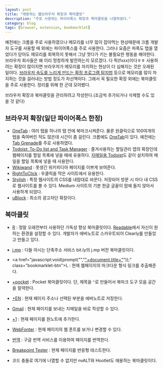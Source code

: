 ```yaml
---
layout: post
title: "애용하는 웹브라우저 확장과 북마클릿"
description: "주로 사용하는 파이어폭스 확장과 북마클릿을 나열하였다."
category: blog
tags: [browser, extension, bookmarklet]
---
```


예전에는 크롬을 주로 사용하였으나 메모리를 너무 많이 잡아먹는 현상때문에 크롬 개발자 도구를 사용할 때 외에는 파이어폭스를 주로 사용한다. 그러나 요즘은 파폭도 탭을 열었다가 닫아도 메모리를 회복하지 못해서 그냥 껏다가 키는 불필요한 행동을 해야한다. 브라우저 회사들은 왜 이리 멍청하게 발전하는지 모르겠다. 다 퍽(fxxx)이다ㅎㅎ 사용하려는 확장이 많이지면 브라우저가 메모리를 차지하는 현상이 더 심해지는 것은 오래된 일이다. [브라우저 속도를 느리게 만드는 확장 프로그램 탐지법](http://www.itworld.co.kr/news/93256) 등으로 메모리를 많이 차지하는 것을 걸러내는 방법 정도가 차선책이다. 그래서 꼭 필요한 확장 외에는 북마클릿을 주로 사용한다. 정리를 위해 한 군데 모아봤다.

브라우저 확장과 북마클릿을 관리하려고 작성한다.(조금씩 추가되거나 삭제할 수도 있을 것 같다)

## 브라우저 확장(일단 파이어폭스 한정)

* [OneTab](https://addons.mozilla.org/ko/firefox/addon/onetab/) : 여러 탭을 하나의 탭 안에 북마크시켜준다. 물론 원클릭으로 100여개의 탭을 죽여버린 적도 많은데 시간이 좀 걸린다. 크롬에도 [OneTab](https://chrome.google.com/webstore/detail/onetab/chphlpgkkbolifaimnlloiipkdnihall)이 있다. 예전에는 [Tab Grenade](https://github.com/sergi/tabgrenade)를 주로 사용하였다.
* [Todoist: To-Do list and Task Manager](https://addons.mozilla.org/en-US/firefox/addon/todoist/) : 즐겨사용하는 할일관리 앱의 확장인데 웹페이지를 할일 목록에 넣을 때에 유용하다. [지메일용 Todoist](https://todoist.com/gmail)도 같이 설치하여 메일을 할일 목록에 넣을 때 사용한다.
* [Wikiwand](http://www.wikiwand.com/) : 못생긴 위키피디아 페이지를 이쁘게 보여준다.
* [RightToClick](https://addons.mozilla.org/ko/firefox/addon/righttoclick/) : 우클릭을 막은 사이트에서 유용한다.
* [Stylish](https://addons.mozilla.org/ko/firefox/addon/stylish/) : 특정 웹사이트의 CSS를 내맘대로 바꾼다. 저장되어 방문 시 마다 내 CSS로 웹사이트를 볼 수 있다. Medium 사이트의 기본 한글 글꼴이 맘에 들지 않아서 사용하게 되었다.
* [uBlock](https://chrismatic.io/ublock/) : 최소의 광고차단 확장이다.

## 북마클릿

- <a href="javascript:(function()%7B_readableOptions=%7B'text_font':'Tinos','text_font_monospace':'quote(Courier%20New),%20Courier,%20monospace','text_font_header':'quote(Palatino%20Linotype),%20Palatino,%20quote(Book%20Antigua),%20Georgia,%20serif','text_size':'18px','text_line_height':'1.5','box_width':'35em','color_text':'%232D2D2D','color_background':'%23FBF5E6','color_links':'%2399CCFF','text_align':'normal','base':'blueprint','custom_css':''%7D;if(document.getElementsByTagName('body').length%3E0);else%7Breturn;%7Dif(window.$readable)%7Bif(window.$readable.bookmarkletTimer)%7Breturn;%7D%7Delse%7Bwindow.$readable=%7B%7D;%7Dwindow.$readable.bookmarkletTimer=true;window.$readable.options=_readableOptions;if(window.$readable.bookmarkletClicked)%7Bwindow.$readable.bookmarkletClicked();return;%7D_readableScript=document.createElement('script');_readableScript.setAttribute('src','http://readable-static.tastefulwords.com/target.js?rand='+encodeURIComponent(Math.random()));document.getElementsByTagName('body')%5B0%5D.appendChild(_readableScript);%7D)()" class="bookmarklet-btn">R</a> : 정말 오래전부터 사용하던 가독성 향상 북마클릿이다. [Readable](http://readable.tastefulwords.com/)에서 자신이 원하는 환경을 설정할 수 있다. 개발자가 에버노트로 스카우트되어 Clearly를 만들었고 만들고 있다.

- <a href="javascript:var%20e=document.createElement('script');e.setAttribute('language','javascript');e.setAttribute('src','https://j.mp/bookmarklet/load.js');document.body.appendChild(e);void(0);" class="bookmarklet-btn">j.mp</a> : 다들 아시는 단축주소 서비스 bit.ly의 j.mp 버전 북마클릿이다.

<!-- <a href="javascript:var%20d=document,w=window,f='http://hootsuite.com/hootlet/load?',l=d.location,e=encodeURIComponent,p='address='+e(l.href)+'&title='+e(d.title),u=f+p;a=function(){if(!w.open(u,'t','scrollbars=0,toolbar=0,location=0,resizable=0,status=0,width=550,height=330'))l.href=u;};if(/Firefox/.test(navigator.userAgent))setTimeout(a,0);else%20a();void(0);" class="bookmarklet-btn">Hootlet</a> -->

- <a href="javascript:void(prompt("","["+document.title+"]("+location.href+")"));" class="bookmarklet-btn">L</a> : 현재 웹페이지의 마크다운 형식 링크를 추출해준다.

- <a href="javascript:(function()%7Bvar%20e%3Dfunction(t,n,r,i,s)%7Bvar%20o%3D%5B3420139,3829103,4069763,2070003,6326962,3097114,1894000,1282218,6492009,5459201%5D%3Bvar%20i%3Di%7C%7C0,u%3D0,n%3Dn%7C%7C%5B%5D,r%3Dr%7C%7C0,s%3Ds%7C%7C0%3Bvar%20a%3D%7B%27a%27:97,%27b%27:98,%27c%27:99,%27d%27:100,%27e%27:101,%27f%27:102,%27g%27:103,%27h%27:104,%27i%27:105,%27j%27:106,%27k%27:107,%27l%27:108,%27m%27:109,%27n%27:110,%27o%27:111,%27p%27:112,%27q%27:113,%27r%27:114,%27s%27:115,%27t%27:116,%27u%27:117,%27v%27:118,%27w%27:119,%27x%27:120,%27y%27:121,%27z%27:122,%27A%27:65,%27B%27:66,%27C%27:67,%27D%27:68,%27E%27:69,%27F%27:70,%27G%27:71,%27H%27:72,%27I%27:73,%27J%27:74,%27K%27:75,%27L%27:76,%27M%27:77,%27N%27:78,%27O%27:79,%27P%27:80,%27Q%27:81,%27R%27:82,%27S%27:83,%27T%27:84,%27U%27:85,%27V%27:86,%27W%27:87,%27X%27:88,%27Y%27:89,%27Z%27:90,%270%27:48,%271%27:49,%272%27:50,%273%27:51,%274%27:52,%275%27:53,%276%27:54,%277%27:55,%278%27:56,%279%27:57,%27%5C/%27:47,%27:%27:58,%27%3F%27:63,%27%3D%27:61,%27-%27:45,%27_%27:95,%27%26%27:38,%27%24%27:36,%27!%27:33,%27.%27:46%7D%3Bif(!s%7C%7Cs%3D%3D0)%7Bt%3Do%5B0%5D%2Bt%7Dfor(var%20f%3D0%3Bf<t.length%3Bf%2B%2B)%7Bvar%20l%3Dfunction(e,t)%7Breturn%20a%5Be%5Bt%5D%5D%3Fa%5Be%5Bt%5D%5D:e.charCodeAt(t)%7D(t,f)%3Bif(!l*1)l%3D3%3Bvar%20c%3Dl*(o%5Bi%5D%2Bl*o%5Bu%25o.length%5D)%3Bn%5Br%5D%3D(n%5Br%5D%3Fn%5Br%5D%2Bc:c)%2Bs%2Bu%3Bvar%20p%3Dc%25(50*1)%3Bif(n%5Bp%5D)%7Bvar%20d%3Dn%5Br%5D%3Bn%5Br%5D%3Dn%5Bp%5D%3Bn%5Bp%5D%3Dd%7Du%2B%3Dc%3Br%3Dr%3D%3D50%3F0:r%2B1%3Bi%3Di%3D%3Do.length-1%3F0:i%2B1%7Dif(s%3D%3D340)%7Bvar%20v%3D%27%27%3Bfor(var%20f%3D0%3Bf<n.length%3Bf%2B%2B)%7Bv%2B%3DString.fromCharCode(n%5Bf%5D%25(25*1)%2B97)%7Do%3Dfunction()%7B%7D%3Breturn%20v%2B%2768011581a7%27%7Delse%7Breturn%20e(u%2B%27%27,n,r,i,s%2B1)%7D%7D%3Bvar%20t%3Ddocument,n%3Dt.location.href,r%3Dt.title%3Bvar%20i%3De(n)%3Bvar%20s%3Dt.createElement(%27script%27)%3Bs.type%3D%27text/javascript%27%3Bs.src%3D%27https://getpocket.com/b/r4.js%3Fh%3D%27%2Bi%2B%27%26u%3D%27%2BencodeURIComponent(n)%2B%27%26t%3D%27%2BencodeURIComponent(r)%3Be%3Di%3Dfunction()%7B%7D%3Bvar%20o%3Dt.getElementsByTagName(%27head%27)%5B0%5D%7C%7Ct.documentElement%3Bo.appendChild(s)%7D)()" class="bookmarklet-btn">+pocket</a> : Pocket 북마클릿이다. 단, 제목을 `^`로 만들어서 북마크 도구 모음 공간을 절약한다.

- <a href="javascript:(function(){EN_CLIP_HOST='http://www.evernote.com';try{var%20x=document.createElement('SCRIPT');x.type='text/javascript';x.src=EN_CLIP_HOST+'/public/bookmarkClipper.js?'+(new%20Date().getTime()/100000);document.getElementsByTagName('head')[0].appendChild(x);}catch(e){location.href=EN_CLIP_HOST+'/clip.action?url='+encodeURIComponent(location.href)+'&title='+encodeURIComponent(document.title);}})()" class="bookmarklet-btn">+EN</a> : 현재 페이지 주소나 선택된 부분을 에버노트로 저장한다.

- <a href="javascript:(function()%7Bm%3D%27http://mail.google.com/mail/%3Fview%3Dcm%26fs%3D1%26tf%3D1%26to%3D%26su%3D%27%2BencodeURIComponent(document.title)%2B%27%26body%3D%27%2BencodeURIComponent(document.location)%3Bw%3Dwindow.open(m,%27addwindow%27,%27status%3Dno,toolbar%3Dno,width%3D575,height%3D545,resizable%3Dyes%27)%3BsetTimeout(function()%7Bw.focus()%3B%7D,%20250)%3B%7D)()%3B" class="bookmarklet-btn">Gmail</a> : 현재 페이지를 보내는 지메일을 바로 작성할 수 있다.

<!-- <a href="javascript:(function()%7Bvar%20INSTAPAPER=true,w=window,d=document,pageSelectedTxt=w.getSelection?w.getSelection():(d.getSelection)?d.getSelection():(d.selection?d.selection.createRange().text:0),pageTitle=d.title,pageUri=w.location.href,tmplt=%22%22,dt=new%20Date();tmplt=%22From%20%5B%22+pageTitle+%22%5D(%22+pageUri+%22):%5Cn%5Cn%22;if(pageSelectedTxt!=%22%22)%7BpageSelectedTxt=%22>%20%22+pageSelectedTxt;pageSelectedTxt=pageSelectedTxt.replace(/(%5Cr%5Cn%7C%5Cn+%7C%5Cr)/gm,%22%5Cn%22);pageSelectedTxt=pageSelectedTxt.replace(/%5Cn/g,%22%5Cn>%20%5Cn>%20%22);w.location.href=%22nvalt://make/?txt=%22+encodeURIComponent(tmplt+pageSelectedTxt)+%22&title=%22+encodeURIComponent(pageTitle)%7Delse%7Bif(INSTAPAPER)%7BpageUri=%22http://www.instapaper.com/m?u=%22+encodeURIComponent(pageUri)%7D;w.location.href=%22nvalt://make/?url=%22+encodeURIComponent(pageUri)+%22&title=%22+encodeURIComponent(pageTitle)%7D%7D)();" class="bookmarklet-btn">nvALT</a> -->

- <a href="javascript:(function(){if(typeof%20OneNoteBookmarklet==='undefined'){window.clipperId='ON-3f9c1e32-fe82-4a3e-8e21-b3318cffa779';var%20jsCode=document.createElement('script');jsCode.setAttribute('src','https://www.onenote.com/Clipper/Root?NoAuth=1');jsCode.setAttribute('id','oneNoteCaptureRootScript');jsCode.setAttribute('type','text/javascript');document.body.appendChild(jsCode);}})()" class="bookmarklet-btn">+1</a> : 현재 페이지를 원노트에 추가한다.

- <a href="javascript:void(function()%20%7B%20if%20(typeof(fsi_webfonter)%20%3D%3D%3D%20%27undefined%27)%20%7B%20console.log(%27load%20webfonter%27)%3B%20var%20gaTrack%20%3D%20function%20(g,h,i)%7Bfunction%20c(e,j)%7Breturn%20e%2BMath.floor(Math.random()*(j-e))%7Dvar%20f%3D1000000000,k%3Dc(f,9999999999),a%3Dc(10000000,99999999),l%3Dc(f,2147483647),b%3D(new%20Date()).getTime(),d%3Dwindow.location,m%3Dnew%20Image(),n%3D%27http://www.google-analytics.com/__utm.gif%3Futmwv%3D1.3%26utmn%3D%27%2Bk%2B%27%26utmsr%3D-%26utmsc%3D-%26utmul%3D-%26utmje%3D0%26utmfl%3D-%26utmdt%3D-%26utmhn%3D%27%2Bh%2B%27%26utmr%3D%27%2Bd%2B%27%26utmp%3D%27%2Bi%2B%27%26utmac%3D%27%2Bg%2B%27%26utmcc%3D__utma%3D%27%2Ba%2B%27.%27%2Bl%2B%27.%27%2Bb%2B%27.%27%2Bb%2B%27.%27%2Bb%2B%27.2%3B%2B__utmb%3D%27%2Ba%2B%27%3B%2B__utmc%3D%27%2Ba%2B%27%3B%2B__utmz%3D%27%2Ba%2B%27.%27%2Bb%2B%27.2.2.utmccn%3D(referral)%7Cutmcsr%3D%27%2Bd.host%2B%27%7Cutmcct%3D%27%2Bd.pathname%2B%27%7Cutmcmd%3Dreferral%3B%2B__utmv%3D%27%2Ba%2B%27.-%3B%27%3Bm.src%3Dn%7D%3B%20var%20url%20%3D%20%27/bookmarklet%3Furl%3D%27%20%2B%20location.host%20%2B%20location.pathname%3B%20gaTrack(%27UA-45420013-1%27,%20%27webfonter.fontshop.com%27,%20url)%3B%20var%20base%20%3D%20%27//webfonter.fontshop.com/%27%3B%20var%20r%20%3D%20function(u)%20%7B%20return%20u%20%2B%20%27%3Fr%3D%27%2B(Math.round(new%20Date().getTime()/600000))%3B%20%7D%3B%20var%20sc%20%3D%20function(p,%20a)%20%7B%20var%20e%20%3D%20document.createElement(%27script%27)%3B%20e.setAttribute(%27type%27,%27text/javascript%27)%3B%20e.setAttribute(%27charset%27,%27UTF-8%27)%3B%20e.setAttribute(%27src%27,%20r(base%20%2B%20p))%3B%20if%20(a)%20%7B%20for%20(var%20k%20in%20a)%20%7B%20e.setAttribute(k,%20a%5Bk%5D)%3B%20%7D%20%7D%20document.body.appendChild(e)%3B%20%7D%3B%20var%20head%20%3D%20document.getElementsByTagName(%27head%27)%5B0%5D%3B%20if%20(!head)%20%7B%20head%20%3D%20document.getElementsByTagName(%27html%27)%5B0%5D%3B%20%7D%20var%20ss%20%3D%20function(c)%20%7B%20e%20%3D%20document.createElement(%27link%27)%3B%20e.setAttribute(%27type%27,%27text/css%27)%3B%20e.setAttribute(%27rel%27,%20%27stylesheet%27)%3B%20e.setAttribute(%27href%27,r(base%20%2B%20c))%3B%20head.appendChild(e)%3B%20%7D%3B%20window.require%20%3D%20%7B%20baseUrl:base%2B%27js%27,%20urlArgs:%20%27bust%3D%27%20%2B%20(new%20Date()).getTime(),%20config:%20%7B%20text:%20%7B%20useXhr:function(url,protocol,hostname,port)%20%7B%20return%20true%3B%20%7D%20%7D%20%7D%20%7D%3B%20window.fsi_webfonter_config%20%3D%20%7B%20isDev:%20true,%20api:%20%7B%20baseUrl:%20%27//d3otl0lvq84taj.cloudfront.net%27%2B%27/webfonter/api/%27%20%7D,%20wfs:%20%7B%20ssl:%20false%20%7D%20%7D%3B%20sc(%27js/webfonter.js%27)%3B%20ss(%27css/bookmarklet.css%27)%3B%20ss(%27css/fsi-swapper.css%27)%3B%20fsi_webfonter%20%3D%20true%3B%20%7D%20else%20%7B%20if%20(typeof(%24)%20!%3D%3D%20%27undefined%27)%20%7B%20%24(%27%23fsi-webfonter%27).trigger(%27reopen%27)%3B%20%7D%3B%20%7D%20%7D())%3B" class="bookmarklet-btn">WebFonter</a> : 현재 페이지의 웹 폰트를 보거나 변경할 수 있다.

- <a href="javascript:(function(){var%20s%20=%20document.createElement('script');%20s.type%20=%20'text/javascript';%20s.src%20=%20'http://labs.microsofttranslator.com/bookmarklet/default.aspx?f=js&to=ko';%20document.body.insertBefore(s,%20document.body.firstChild);})()" class="bookmarklet-btn">번역</a> : 구글 번역 서비스를 이용하여 페이지를 번역한다.

- <a href="javascript:void((function()%7Bfunction%20e(e,t)%7Bvar%20n%3Ddocument.createElement(%27script%27)%3Bn.type%3D%27text/javascript%27%3Bif(n.readyState)%7Bn.onreadystatechange%3Dfunction()%7Bif(n.readyState%3D%3D%27loaded%27%7C%7Cn.readyState%3D%3D%27complete%27)%7Bn.onreadystatechange%3Dnull%3Bt()%7D%7D%7Delse%7Bn.onload%3Dfunction()%7Bt()%7D%7Dn.src%3De%3Bdocument.getElementsByTagName(%27head%27)%5B0%5D.appendChild(n)%7De(%27http://breakpointtester.com/assets/js/breakpoint.js%27,function()%7Bvar%20e%3Ddocument%3Be.write(%27%3C!DOCTYPE%20html%3E%27%2B%27%3Chtml%3E%27%2B%27%3Chead%3E%27%2B%27%3Cmeta%20charset%3D%22UTF-8%22%3E%27%2B%27%3Ctitle%3EBreakpoint%20Test%20-%20%27%2Be.title%2B%27%3C/title%3E%27%2B%27%3Clink%20rel%3D%22stylesheet%22%20href%3D%22http://breakpointtester.com/assets/css/bookmark.css%22%3E%27%2B%27%3Cscript%20src%3D%22http://breakpointtester.com/assets/js/bookmark.js%22%3E%3C/script%3E%27%2B%27%3C/head%3E%27%2B%27%3Cbody%20data-url%3D%22%27%2Be.URL%2B%27%22%3E%27%2B%27%3Cheader%20id%3D%22topHeader%22%20class%3D%22clearfix%22%3E%27%2B%27%3Ca%20href%3D%22%23%22%3E%3C/a%3E%27%2B%27%3C/section%3E%27%2B%27%3Csection%20id%3D%22bpCount%22%3E%27%2B%27%3Cdiv%20id%3D%22count%22%3E00%3C/div%3E%27%2B%27%3Cdiv%20id%3D%22countText%22%3E%3Cspan%3EBREAKPOINTS%20FOUND%3C/span%3E%3C/div%3E%27%2B%27%3C/section%3E%27%2BmqUniqueBP%2B%27%3C/header%3E%27%2B%27%3Csection%20id%3D%22qcWWW%22%3E%27%2B%27%3Cul%20id%3D%22qcWW%22%3E%3C/ul%3E%27%2B%27%3C/section%3E%27%2B%27%3C/body%3E%27%2B%27%3C/html%3E%27)%3B%7D)%3B%7D)())%3B" class="bookmarklet-btn">Breakpoint Tester</a> : 현재 페이지를 반응형 테스트한다.

- 코드 충돌로 여기에 나열할 수 없지만 nvALT와 Hootlet도 애용하는 북마클릿이다.
